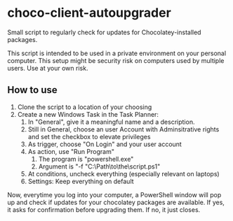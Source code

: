 # choco-client-autoupgrader
Small script to regularly check for updates for Chocolatey-installed packages.

This script is intended to be used in a private environment on your personal computer. This setup might be security risk on computers used by multiple users. Use at your own risk.

## How to use
1. Clone the script to a location of your choosing
2. Create a new Windows Task in the Task Planner:
    1. In "General", give it a meaningful name and a description.
    2. Still in General, choose an user Account with Adminsitrative rights and set the checkbox to elevate privileges
    3. As trigger, choose "On Login" and your user account
    4. As action, use "Run Program"
        1. The program is "powershell.exe"
        2. Argument is "-f "C:\Path\to\the\script.ps1"
    5. At conditions, uncheck everything (especially relevant on laptops)
    6. Settings: Keep everything on default

Now, everytime you log into your computer, a PowerShell window will pop up and check if updates for your chocolatey packages are available. If yes, it asks for confirmation before upgrading them. If no, it just closes.

